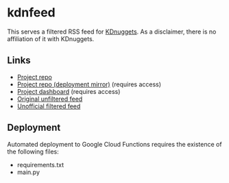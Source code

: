 # kdnfeed
This serves a filtered RSS feed for [KDnuggets](https://www.kdnuggets.com/).
As a disclaimer, there is no affiliation of it with KDnuggets.

## Links
* [Project repo](https://github.com/impredicative/kdnfeed)
* [Project repo (deployment mirror)](https://source.cloud.google.com/kdnfeed/github_impredicative_kdnfeed) (requires access)
* [Project dashboard](https://console.cloud.google.com/functions/details/us-east1/kdnfeed?project=kdnfeed) (requires access)
* [Original unfiltered feed](https://www.kdnuggets.com/feed)
* [Unofficial filtered feed](https://us-east1-kdnfeed.cloudfunctions.net/kdnfeed)

## Deployment
Automated deployment to Google Cloud Functions requires the existence of the following files:
* requirements.txt
* main.py
